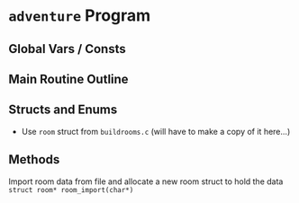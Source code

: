 # `adventure` Program

## Global Vars / Consts

## Main Routine Outline

## Structs and Enums
+ Use `room` struct from `buildrooms.c` (will have to make a copy of it here...)

## Methods

Import room data from file and allocate a new room struct to hold the data
```struct room* room_import(char*)```

